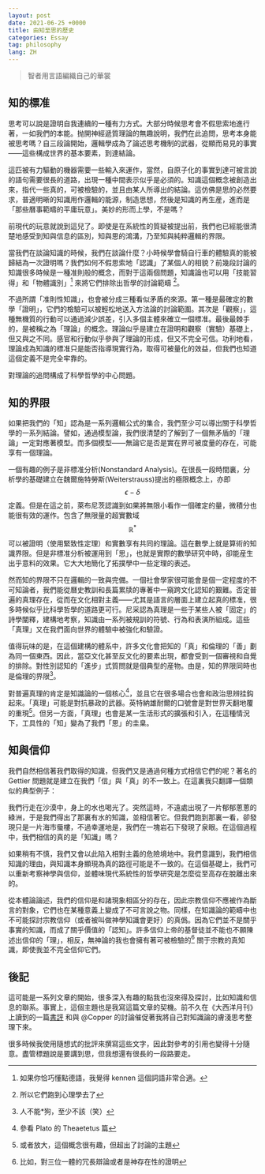 ```yaml
---
layout: post
date: 2021-06-25 +0000
title: 由知至思的歷史
categories: Essay
tag: philosophy
lang: ZH
---
```


> 智者用言語編織自己的華裳

## 知的標准

思考可以說是證明自我連續的一種有力方式。大部分時候思考會不假思索地進行著，一如我們的本能。抛開神經遞質理論的無趣說明，我們在此追問，思考本身能被思考嗎？自三段論開始，邏輯學成為了論述思考機制的武器，從顯而易見的事實——這些構成世界的基本要素，到達結論。

這匹被有力驅動的機器需要一些輸入來運作，當然，自原子化的事實到達可被言說的語句需要很長的道路，出現一種中間表示似乎是必須的。知識這個概念被創造出來，指代一些真的，可被檢驗的，並且由某人所導出的結論。這仿佛是思的必然要求，普適明晰的知識用作邏輯的能源，制造思想，然後是知識的再生産，進而是「那些曆事範疇的平庸玩意」。美妙的形而上學，不是嗎？

前現代的玩意就說到這兒了。即使是在系統性的質疑被提出前，我們也已經能很清楚地感受到知與信息的區別，知與思的鴻溝，乃至知與純粹邏輯的界限。

當我們在談論知識的時候，我們在談論什麼？小時候學會騎自行車的體驗真的能被歸結為一次證明嗎？我們如何不假思索地「認識」了某個人的相貌？前幾段討論的知識很多時候是一種准則般的概念，而對于這兩個問題，知識論也可以用「技能習得」和「物體識別」[^1] 來將它們排除出哲學的討論範疇 [^2]。

不過所謂「准則性知識」，也會被分成三種看似矛盾的來源。第一種是最確定的數學「證明」，它們的檢驗可以被輕松地送入方法論的討論範圍。其次是「觀察」，這種無機質的行動可以通過減少誤差，引入多個主體來確立一個標准。最後最棘手的，是被稱之為「理論」的概念。理論似乎是建立在證明和觀察（實驗）基礎上，但又與之不同。感官和行動似乎參與了理論的形成，但又不完全可信。功利地看，理論成為知識的標准只是能否指導現實行為，取得可被量化的效益，但我們也知道這個定義不是完全牢靠的。

對理論的追問構成了科學哲學的中心問題。

## 知的界限

如果把我們的「知」認為是一系列邏輯公式的集合，我們至少可以導出關于科學哲學的一系列結論。譬如，通過模型論，我們很清楚的了解到了一個無矛盾的「理論」一定對應著模型。而多個模型——無論它是否是實在界可被度量的存在，可能享有一個理論。

一個有趣的例子是非標准分析(Nonstandard Analysis)。在很長一段時間裏，分析學的基礎建立在魏爾施特勞斯(Weiterstrauss)提出的極限概念上，亦即 $$\epsilon-\delta$$ 定義。但是在這之前，萊布尼茨認識到如果將無限小看作一個確定的量，微積分也能很有效的運作。包含了無限量的超實數域 $$\mathbb{R}^{*}$$ 可以被證明（使用緊致性定理）和實數享有共同的理論。這在數學上就是算術的知識界限。但是非標准分析被運用到「思」，也就是實際的數學研究中時，卻能産生出乎意料的效果。它大大地簡化了拓撲學中一些定理的表述。

然而知的界限不只在邏輯的一致與完備。一個社會學家很可能會是個一定程度的不可知論者，我們能從曆史教訓和長篇累牍的專著中一窺跨文化認知的艱難。否定普遍的真理存在，從而在文化相對主義——尤其是語言的層面上建立起真的標准，很多時候似乎比科學哲學的道路更可行。尼采認為真理是一些于某些人被「固定」的詩學闡釋，建構地考察，知識由一系列被規訓的符號、行為和表演所組成。這些「真理」又在我們面向世界的體驗中被強化和驗證。

值得玩味的是，在這個建構的體系中，許多文化會把知的「真」和倫理的「善」劃為同一個東西。因此，當亞文化甚至反文化的要素出現，都會受到一個審視和自覺的排除。對性別認知的「進步」式質問就是個典型的産物。由是，知的界限同時也是倫理的界限[^3]。

對普遍真理的肯定是知識論的一個核心[^4]，並且它在很多場合也會和政治思辨挂鈎起來。「真理」可能是對抗暴政的武器。英特納雄耐爾的口號會是對世界天翻地覆的重現[^5]。但另一方面，「真理」也會是某一生活形式的擴張和引入，在這種情況下，工具性的「知」變為了我們「思」的圭臬。

## 知與信仰

我們自然相信著我們取得的知識，但我們又是通過何種方式相信它們的呢？著名的 Gettier 問題就是建立在我們「信」與「真」的不一致上。在這裏我只翻譯一個類似的典型例子：

我們行走在沙漠中，身上的水也喝光了。突然這時，不遠處出現了一片郁郁蔥蔥的綠洲，于是我們得出了那裏有水的知識，並相信著它。但我們跑到那裏一看，卻發現只是一片海市蜃樓，不過幸運地是，我們在一塊岩石下發現了泉眼。在這個過程中，我們相信的真的是「知識」嗎？

如果稍有不慎，我們又會以此陷入相對主義的危險境地中。我們意識到，我們相信知識的理由，與知識本身顯現為真的路徑可能是不一致的。在這個基礎上，我們可以重新考察神學與信仰，並體味現代系統性的哲學研究是怎麼從至高存在脫離出來的。

從本體論論述，我們的信仰是和諸現象相區分的存在，因此宗教信仰不應被作為斷言的對象，它們也在某種意義上變成了不可言說之物。同樣，在知識論的範疇中也不可能探討宗教信仰（或者被叫做神學知識會更好）的真僞。因為它們並不是關乎事實的知識，而成了關乎價值的「認知」。許多信仰上帝的基督徒並不能也不願陳述出信仰的「理」，相反，無神論的我也會擁有著可被檢驗的[^6] 關于宗教的真知識，即使我並不完全信仰它們。

## 後記

這可能是一系列文章的開始，很多深入有趣的點我也沒來得及探討，比如知識和信息的聯系。事實上，這個主題也是我寫這篇文章的契機。前不久在《大西洋月刊》上讀到的一篇[書評][1] 和與 @Copper 的討論催促著我將自己對知識論的膚淺思考整理下來。

很多時候我使用隨想式的批評來撰寫這些文字，因此對參考的引用也變得十分隨意。盡管標題說是要講到思，但我想還有很長的一段路要走。

[^1]:	如果你恰巧懂點德語，我覺得 kennen 這個詞語非常合適。

[^2]:	所以它們跑到心理學去了

[^3]:	人不能\*狗，至少不該（笑）

[^4]:	參看 Plato 的 Theaetetus 篇

[^5]:	或者放大，這個概念很有趣，但超出了討論的主題

[^6]:	比如，對三位一體的冗長辯論或者是神存在性的證明

[1]:	https://www.theatlantic.com/culture/archive/2021/06/information-efficiency-history-filing-cabinet/619106/
